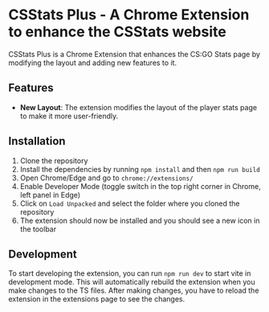 
# CSStats Plus - A Chrome Extension to enhance the CSStats website

CSStats Plus is a Chrome Extension that enhances the CS:GO Stats page by modifying the layout and adding new features to it.


## Features

- **New Layout**: The extension modifies the layout of the player stats page to make it more user-friendly.

## Installation

1. Clone the repository
2. Install the dependencies by running `npm install` and then `npm run build`
3. Open Chrome/Edge and go to `chrome://extensions/`
4. Enable Developer Mode (toggle switch in the top right corner in Chrome, left panel in Edge)
5. Click on `Load Unpacked` and select the folder where you cloned the repository
6. The extension should now be installed and you should see a new icon in the toolbar

## Development

To start developing the extension, you can run `npm run dev` to start vite in development mode. This will automatically rebuild the extension when you make changes to the TS files.
After making changes, you have to reload the extension in the extensions page to see the changes.
